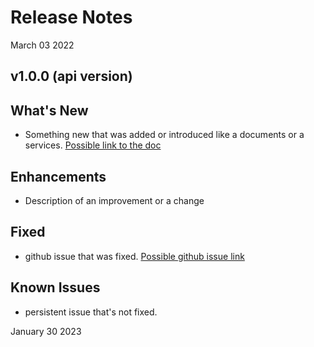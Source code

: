 # Release Notes

March 03 2022

## v1.0.0 (api version)

## What's New

- Something new that was added or introduced like a documents or a services.  [Possible link to the doc](?path=/docs/getting-started.md)

## Enhancements

- Description of an improvement or a change

## Fixed

- github issue that was fixed. [Possible github issue link ](https://github.com/Fiserv/Support/issues)

## Known Issues

- persistent issue that's not fixed.


January 30 2023

